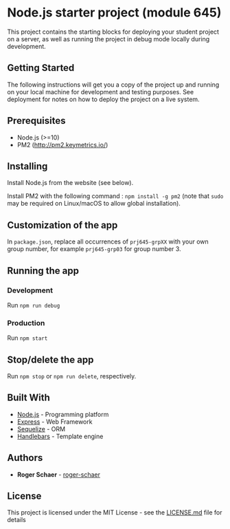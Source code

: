 # Node.js starter project (module 645)

This project contains the starting blocks for deploying your student project on a server, as well as running the project in debug mode locally during development.

## Getting Started

The following instructions will get you a copy of the project up and running on your local machine for development and testing purposes. See deployment for notes on how to deploy the project on a live system.

## Prerequisites

* Node.js (>=10)
* PM2 (http://pm2.keymetrics.io/)

## Installing

Install Node.js from the website (see below).

Install PM2 with the following command : `npm install -g pm2`
(note that `sudo` may be required on Linux/macOS to allow global installation).

## Customization of the app
In `package.json`, replace all occurrences of `prj645-grpXX` with your own group number, for example `prj645-grp03` for group number 3.

## Running the app

### Development

Run `npm run debug`

### Production

Run `npm start`

## Stop/delete the app
Run `npm stop` or `npm run delete`, respectively.


## Built With

* [Node.js](http://nodejs.org) - Programming platform
* [Express](http://expressjs.com) - Web Framework
* [Sequelize](http://sequelizejs.com) - ORM
* [Handlebars](http://handlebarsjs.com) - Template engine

## Authors

* **Roger Schaer** - [roger-schaer](https://github.com/roger-schaer)

## License

This project is licensed under the MIT License - see the [LICENSE.md](LICENSE.md) file for details

